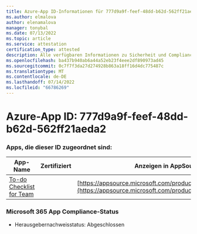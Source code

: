 ```yaml
---
title: Azure-App ID-Informationen für 777d9a9f-feef-48dd-b62d-562ff21aeda2
ms.author: elmalova
author: elenamalova
manager: tonybal
ms.date: 07/13/2022
ms.topic: article
ms.service: attestation
certification_type: attested
description: Alle verfügbaren Informationen zu Sicherheit und Compliance für 777d9a9f-feef-48dd-b62d-562ff21aeda2.
ms.openlocfilehash: ba437b940ab6a44a52eb23f4eee2df890973ad45
ms.sourcegitcommit: 0c7f7f3da27d274928b863a18ff16d4dc775487c
ms.translationtype: MT
ms.contentlocale: de-DE
ms.lasthandoff: 07/14/2022
ms.locfileid: "66786269"
---
```

# <a name="azure-app-id-777d9a9f-feef-48dd-b62d-562ff21aeda2"></a>Azure-App ID: 777d9a9f-feef-48dd-b62d-562ff21aeda2


### <a name="apps-associated-with-this-id"></a>Apps, die dieser ID zugeordnet sind:
| **App-Name** | **Zertifiziert** | **Anzeigen in AppSource** |
|--------------|---------------|-----------------------|
| [To-do Checklist for Team](../forward/WA200004362.md) |  | [https://appsource.microsoft.com/product/office/WA200004362](https://appsource.microsoft.com/product/office/WA200004362) |

### <a name="microsoft-365-app-compliance-status"></a>Microsoft 365 App Compliance-Status
- Herausgebernachweisstatus: Abgeschlossen
